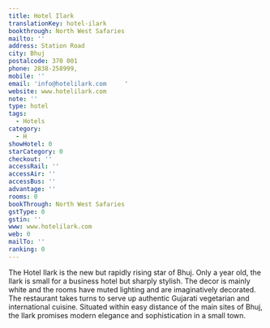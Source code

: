 ```yaml
---
title: Hotel Ilark
translationKey: hotel-ilark
bookthrough: North West Safaries
mailto: ''
address: Station Road
city: Bhuj
postalcode: 370 001
phone: 2838-258999,
mobile: ''
email: 'info@hotelilark.com     '
website: www.hotelilark.com
note: ''
type: hotel
tags:
  - Hotels
category:
  - H
showHotel: 0
starCategory: 0
checkout: ''
accessRail: ''
accessAir: ''
accessBus: ''
advantage: ''
rooms: 0
bookThrough: North West Safaries
gstType: 0
gstin: ''
www: www.hotelilark.com
web: 0
mailTo: ''
ranking: 0
---
```







The Hotel Ilark is the new but rapidly rising star of Bhuj.     Only a year old, the Ilark is small for a business hotel but sharply stylish.     The decor is mainly white and the rooms have muted lighting and are imaginatively decorated.     The restaurant takes turns to serve up authentic Gujarati vegetarian and international cuisine.     Situated within easy distance of the main sites of Bhuj, the Ilark promises modern elegance and sophistication in a small town.
